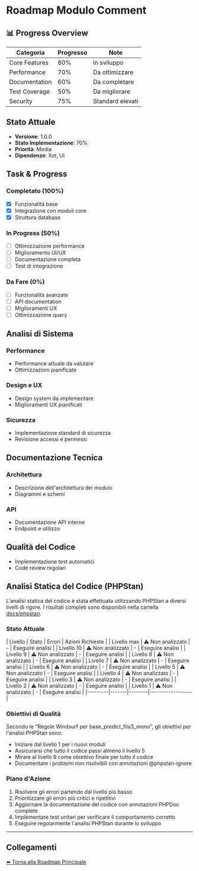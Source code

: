# Roadmap Modulo Comment

## 📊 Progress Overview
| Categoria | Progresso | Note |
|-----------|-----------|------|
| Core Features | 80% | In sviluppo |
| Performance | 70% | Da ottimizzare |
| Documentation | 60% | Da completare |
| Test Coverage | 50% | Da migliorare |
| Security | 75% | Standard elevati |

## Stato Attuale
- **Versione**: 1.0.0
- **Stato Implementazione**: 70%
- **Priorità**: Media
- **Dipendenze**: Xot, UI

## Task & Progress

### Completato (100%)
- [x] Funzionalità base
- [x] Integrazione con moduli core
- [x] Struttura database

### In Progress (50%)
- [ ] Ottimizzazione performance
- [ ] Miglioramento UI/UX
- [ ] Documentazione completa
- [ ] Test di integrazione

### Da Fare (0%)
- [ ] Funzionalità avanzate
- [ ] API documentation
- [ ] Miglioramenti UX
- [ ] Ottimizzazione query

## Analisi di Sistema

### Performance
- Performance attuale da valutare
- Ottimizzazioni pianificate

### Design e UX
- Design system da implementare
- Miglioramenti UX pianificati

### Sicurezza
- Implementazione standard di sicurezza
- Revisione accessi e permessi

## Documentazione Tecnica

### Architettura
- Descrizione dell'architettura del modulo
- Diagrammi e schemi

### API
- Documentazione API interne
- Endpoint e utilizzo

## Qualità del Codice
- Implementazione test automatici
- Code review regolari


## Analisi Statica del Codice (PHPStan)

L'analisi statica del codice è stata effettuata utilizzando PHPStan a diversi livelli di rigore.
I risultati completi sono disponibili nella cartella [docs/phpstan](phpstan/).

### Stato Attuale
| Livello | Stato | Errori | Azioni Richieste |
| Livello max | ⚠️ Non analizzato | - | Eseguire analisi |
| Livello 10 | ⚠️ Non analizzato | - | Eseguire analisi |
| Livello 9 | ⚠️ Non analizzato | - | Eseguire analisi |
| Livello 8 | ⚠️ Non analizzato | - | Eseguire analisi |
| Livello 7 | ⚠️ Non analizzato | - | Eseguire analisi |
| Livello 6 | ⚠️ Non analizzato | - | Eseguire analisi |
| Livello 5 | ⚠️ Non analizzato | - | Eseguire analisi |
| Livello 4 | ⚠️ Non analizzato | - | Eseguire analisi |
| Livello 3 | ⚠️ Non analizzato | - | Eseguire analisi |
| Livello 2 | ⚠️ Non analizzato | - | Eseguire analisi |
| Livello 1 | ⚠️ Non analizzato | - | Eseguire analisi |
|---------|-------|--------|------------------|

### Obiettivi di Qualità

Secondo le "Regole Windsurf per base_predict_fila3_mono", gli obiettivi per l'analisi PHPStan sono:

- Iniziare dal livello 1 per i nuovi moduli
- Assicurarsi che tutto il codice passi almeno il livello 5
- Mirare al livello 9 come obiettivo finale per tutto il codice
- Documentare i problemi non risolvibili con annotazioni @phpstan-ignore

### Piano d'Azione

1. Risolvere gli errori partendo dal livello più basso
2. Prioritizzare gli errori più critici e ripetitivi
3. Aggiornare la documentazione del codice con annotazioni PHPDoc complete
4. Implementare test unitari per verificare il comportamento corretto
5. Eseguire regolarmente l'analisi PHPStan durante lo sviluppo

---

## Collegamenti

[⬅️ Torna alla Roadmap Principale](/docs/roadmap.md)

